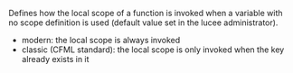 Defines how the local scope of a function is invoked when a variable with no scope definition is used (default value set in the lucee administrator).
- modern: the local scope is always invoked
- classic (CFML standard): the local scope is only invoked when the key already exists in it